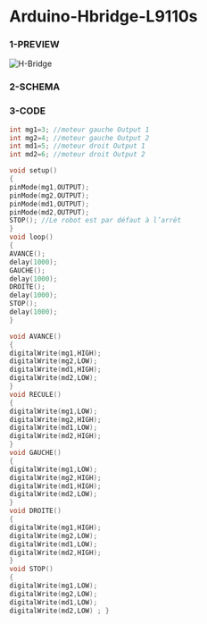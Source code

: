 # Arduino-Hbridge-L9110s

### 1-PREVIEW
![H-Bridge](https://github.com/ICAREMAKER/Arduino-Hbridge-L9110s/assets/107696317/cc63ff83-2c13-40d7-89f3-a068d31d243f)

### 2-SCHEMA

### 3-CODE
```C
int mg1=3; //moteur gauche Output 1
int mg2=4; //moteur gauche Output 2
int md1=5; //moteur droit Output 1
int md2=6; //moteur droit Output 2

void setup()
{
pinMode(mg1,OUTPUT);
pinMode(mg2,OUTPUT); 
pinMode(md1,OUTPUT);
pinMode(md2,OUTPUT);
STOP(); //Le robot est par défaut à l’arrêt
}
void loop()
{
AVANCE();
delay(1000);                           
GAUCHE();
delay(1000);                           
DROITE();
delay(1000);                           
STOP();
delay(1000);                           
}
```
```C
void AVANCE()
{
digitalWrite(mg1,HIGH);
digitalWrite(mg2,LOW);
digitalWrite(md1,HIGH);
digitalWrite(md2,LOW);
} 
void RECULE()
{
digitalWrite(mg1,LOW);
digitalWrite(mg2,HIGH);
digitalWrite(md1,LOW);
digitalWrite(md2,HIGH);
}
void GAUCHE()
{
digitalWrite(mg1,LOW);
digitalWrite(mg2,HIGH);
digitalWrite(md1,HIGH);
digitalWrite(md2,LOW);
} 
void DROITE()
{
digitalWrite(mg1,HIGH);
digitalWrite(mg2,LOW);
digitalWrite(md1,LOW);
digitalWrite(md2,HIGH);
} 
void STOP()
{
digitalWrite(mg1,LOW);
digitalWrite(mg2,LOW);
digitalWrite(md1,LOW);
digitalWrite(md2,LOW) ; } 
```
